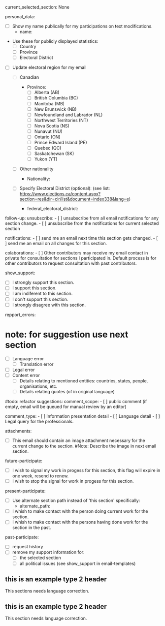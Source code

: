 ---
---

current_selected_section: None

personal_data:
  - [ ] Show my name publically for my participations on text modifications.
    * name:
  
  - Use these for publicly displayed statistics:
    - [ ] Country
    - [ ] Province
    - [ ] Electoral District

  - [ ] Update electoral region for my email
    - [ ] Canadian
      - Province: 
        - [ ] Alberta (AB)
        - [ ] British Columbia (BC)
        - [ ] Manitoba (MB)
        - [ ] New Brunswick (NB)
        - [ ] Newfoundland and Labrador (NL)
        - [ ] Northwest Territories (NT)
        - [ ] Nova Scotia (NS)
        - [ ] Nunavut (NU)
        - [ ] Ontario (ON)
        - [ ] Prince Edward Island (PE)
        - [ ] Quebec (QC)
        - [ ] Saskatchewan (SK)
        - [ ] Yukon (YT)

    - [ ] Other nationality
      * Nationality:  

    - [ ] Specify Electoral District (optional): 
      (see list: https://www.elections.ca/content.aspx?section=res&dir=cir/list&document=index338&lang=e)
      * federal_electoral_district: 

follow-up:
  unsubscribe:
    - [ ] unsubscribe from all email notifications for any section change.
    - [ ] unsubscribe from the notifications for current selected section
  
  notifications:
    - [ ] send me an email next time this section gets changed.
    - [ ] send me an email on all changes for this section.
  
  colaborations:
    - [ ] Other contributors may receive my email contact in private for consultation for sections I participated in. Default process is for other contributors to request consultation with past contributors.

show_support:
  - [ ] I strongly support this section.
  - [ ] I support this section.
  - [ ] I am indiferent to this section.
  - [ ] I don't support this section.
  - [ ] I strongly disagree with this section.

repport_errors: 
  # note: for suggestion use next section
  - [ ] Language error
    - [ ] Translation error
  - [ ] Legal error
  - [ ] Content error
    - [ ] Details relating to mentioned entities: countries, states, people, organisations, etc. 
    - [ ] Details relating quotes (of in original language)

#todo: refactor 
suggestions:
  comment_scope: 
    - [ ] public comment (if empty, email will be queued for manual review by an editor)
  
  comment_type:
    - [ ] Information presentation detail
    - [ ] Language detail
    - [ ] Legal query for the professionals.

attachments:
  - [ ] This email should contain an image attachment necessary for the current change to the section.
  #Note: Describe the image in next email section.

<!-- image attachment description (optional) -->

<!-- END image attachement description -->

future-participate:
  - [ ] I wish to signal my work in progess for this section, this flag will expire in one week, resend to renew.
  - [ ] I wish to stop the signal for work in progess for this section.
  
present-participate: 
  - [ ] Use alternate section path instead of 'this section' specifically: 
    * alternate_path: 
  - [ ] I whish to make contact with the person doing current work for the section.
  - [ ] I whish to make contact with the persons having done work for the section in the past.
  
past-participate:
  - [ ] request history
  - [ ] remove my support information for:
    - [ ] the selected section
    - [ ] all political issues
    (see show_support in email-templates)

<!-- Add a comment to comment section --> 
    

<!-- END add a comment to comment section --> 


<!-- original-section -->
## this is an example type 2 header

This sections needs language correction.

<!-- END original-section --> 

<!-- modified-section -->
## this is an example type 2 header

This section needs language correction.
<!-- END modified-section --> 